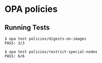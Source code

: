 # OPA policies

## Running Tests

```
$ opa test policies/digests-on-images
PASS: 3/3
```
```
$ opa test policies/restrict-special-nodes
PASS: 6/6
```
